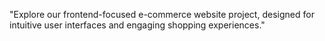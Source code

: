 "Explore our frontend-focused e-commerce website project, designed for intuitive user interfaces and engaging shopping experiences."
